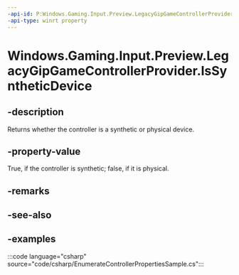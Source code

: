 ```yaml
---
-api-id: P:Windows.Gaming.Input.Preview.LegacyGipGameControllerProvider.IsSyntheticDevice
-api-type: winrt property
---
```


# Windows.Gaming.Input.Preview.LegacyGipGameControllerProvider.IsSyntheticDevice

<!--
public bool IsSyntheticDevice { get; }
-->

## -description

Returns whether the controller is a synthetic or physical device.

## -property-value

True, if the controller is synthetic; false, if it is physical.

## -remarks

## -see-also

## -examples

:::code language="csharp" source="code/csharp/EnumerateControllerPropertiesSample.cs":::
